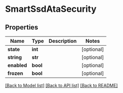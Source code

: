 # SmartSsdAtaSecurity

## Properties
Name | Type | Description | Notes
------------ | ------------- | ------------- | -------------
**state** | **int** |  | [optional] 
**string** | **str** |  | [optional] 
**enabled** | **bool** |  | [optional] 
**frozen** | **bool** |  | [optional] 

[[Back to Model list]](../README.md#documentation-for-models) [[Back to API list]](../README.md#documentation-for-api-endpoints) [[Back to README]](../README.md)


